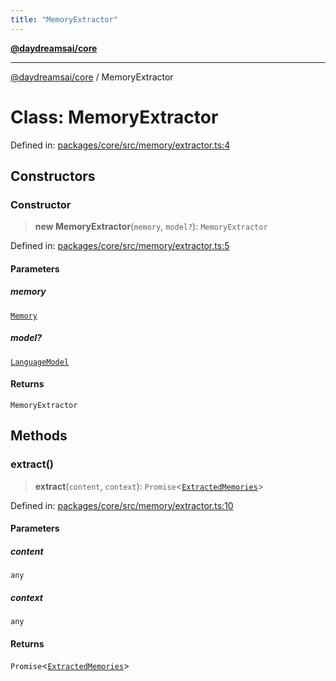 ```yaml
---
title: "MemoryExtractor"
---
```


[**@daydreamsai/core**](./api-reference.md)

---

[@daydreamsai/core](./api-reference.md) / MemoryExtractor

# Class: MemoryExtractor

Defined in:
[packages/core/src/memory/extractor.ts:4](https://github.com/dojoengine/daydreams/blob/877d54c3d7a1ffa2e1fe799ae3402216c969af05/packages/core/src/memory/extractor.ts#L4)

## Constructors

### Constructor

> **new MemoryExtractor**(`memory`, `model?`): `MemoryExtractor`

Defined in:
[packages/core/src/memory/extractor.ts:5](https://github.com/dojoengine/daydreams/blob/877d54c3d7a1ffa2e1fe799ae3402216c969af05/packages/core/src/memory/extractor.ts#L5)

#### Parameters

##### memory

[`Memory`](./Memory.md)

##### model?

[`LanguageModel`](./LanguageModel.md)

#### Returns

`MemoryExtractor`

## Methods

### extract()

> **extract**(`content`, `context`):
> `Promise`\<[`ExtractedMemories`](./ExtractedMemories.md)\>

Defined in:
[packages/core/src/memory/extractor.ts:10](https://github.com/dojoengine/daydreams/blob/877d54c3d7a1ffa2e1fe799ae3402216c969af05/packages/core/src/memory/extractor.ts#L10)

#### Parameters

##### content

`any`

##### context

`any`

#### Returns

`Promise`\<[`ExtractedMemories`](./ExtractedMemories.md)\>
